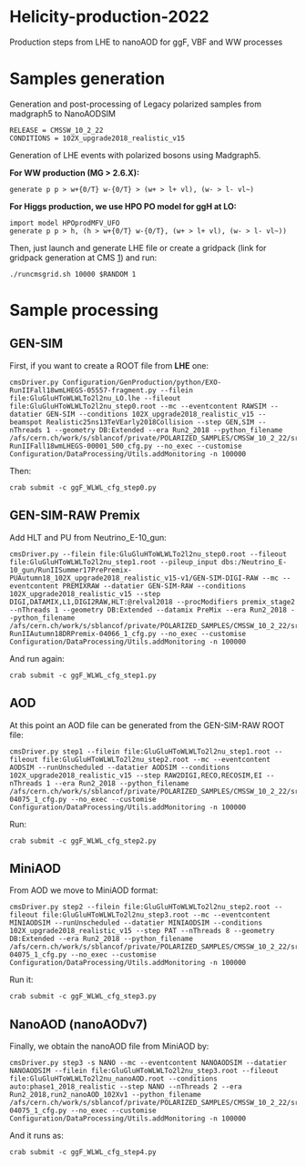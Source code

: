 # Helicity-production-2022
Production steps from LHE to nanoAOD for ggF, VBF and WW processes


# Samples generation

Generation and post-processing of Legacy polarized samples from madgraph5 to NanoAODSIM

```
RELEASE = CMSSW_10_2_22
CONDITIONS = 102X_upgrade2018_realistic_v15
```

Generation of LHE events with polarized bosons using Madgraph5.

**For WW production (MG > 2.6.X):**

```
generate p p > w+{0/T} w-{0/T} > (w+ > l+ vl), (w- > l- vl~)
```

**For Higgs production, we use HPO PO model for ggH at LO:**

```
import model HPOprodMFV_UFO
generate p p > h, (h > w+{0/T} w-{0/T}, (w+ > l+ vl), (w- > l- vl~))
```


Then, just launch and generate LHE file or create a gridpack (link for gridpack generation at CMS [1](https://twiki.cern.ch/twiki/bin/view/Main/YuanChaoMCprod15)) and run:

```
./runcmsgrid.sh 10000 $RANDOM 1
```

# Sample processing

## GEN-SIM

First, if you want to create a ROOT file from **LHE** one:

```
cmsDriver.py Configuration/GenProduction/python/EXO-RunIIFall18wmLHEGS-05557-fragment.py --filein file:GluGluHToWLWLTo2l2nu_LO.lhe --fileout file:GluGluHToWLWLTo2l2nu_step0.root --mc --eventcontent RAWSIM --datatier GEN-SIM --conditions 102X_upgrade2018_realistic_v15 --beamspot Realistic25ns13TeVEarly2018Collision --step GEN,SIM --nThreads 1 --geometry DB:Extended --era Run2_2018 --python_filename /afs/cern.ch/work/s/sblancof/private/POLARIZED_SAMPLES/CMSSW_10_2_22/src/Fastsim/HToW0W0To2l2v-RunIIFall18wmLHEGS-00001_500_cfg.py --no_exec --customise Configuration/DataProcessing/Utils.addMonitoring -n 100000
```

Then:

```
crab submit -c ggF_WLWL_cfg_step0.py
```



## GEN-SIM-RAW Premix

Add HLT and PU from Neutrino_E-10_gun:

```
cmsDriver.py --filein file:GluGluHToWLWLTo2l2nu_step0.root --fileout file:GluGluHToWLWLTo2l2nu_step1.root --pileup_input dbs:/Neutrino_E-10_gun/RunIISummer17PrePremix-PUAutumn18_102X_upgrade2018_realistic_v15-v1/GEN-SIM-DIGI-RAW --mc --eventcontent PREMIXRAW --datatier GEN-SIM-RAW --conditions 102X_upgrade2018_realistic_v15 --step DIGI,DATAMIX,L1,DIGI2RAW,HLT:@relval2018 --procModifiers premix_stage2 --nThreads 1 --geometry DB:Extended --datamix PreMix --era Run2_2018 --python_filename /afs/cern.ch/work/s/sblancof/private/POLARIZED_SAMPLES/CMSSW_10_2_22/src/Fastsim/EXO-RunIIAutumn18DRPremix-04066_1_cfg.py --no_exec --customise Configuration/DataProcessing/Utils.addMonitoring -n 100000
```

And run again:

```
crab submit -c ggF_WLWL_cfg_step1.py
```

## AOD

At this point an AOD file can be generated from the GEN-SIM-RAW ROOT file:

```
cmsDriver.py step1 --filein file:GluGluHToWLWLTo2l2nu_step1.root --fileout file:GluGluHToWLWLTo2l2nu_step2.root --mc --eventcontent AODSIM --runUnscheduled --datatier AODSIM --conditions 102X_upgrade2018_realistic_v15 --step RAW2DIGI,RECO,RECOSIM,EI --nThreads 1 --era Run2_2018 --python_filename /afs/cern.ch/work/s/sblancof/private/POLARIZED_SAMPLES/CMSSW_10_2_22/src/Fastsim/RunIIAutumn18AOD-04075_1_cfg.py --no_exec --customise Configuration/DataProcessing/Utils.addMonitoring -n 100000
```

Run:

```
crab submit -c ggF_WLWL_cfg_step2.py
```

## MiniAOD

From AOD we move to MiniAOD format:

```
cmsDriver.py step2 --filein file:GluGluHToWLWLTo2l2nu_step2.root --fileout file:GluGluHToWLWLTo2l2nu_step3.root --mc --eventcontent MINIAODSIM --runUnscheduled --datatier MINIAODSIM --conditions 102X_upgrade2018_realistic_v15 --step PAT --nThreads 8 --geometry DB:Extended --era Run2_2018 --python_filename /afs/cern.ch/work/s/sblancof/private/POLARIZED_SAMPLES/CMSSW_10_2_22/src/Fastsim/RunIIAutumn18MiniAOD-04075_1_cfg.py --no_exec --customise Configuration/DataProcessing/Utils.addMonitoring -n 100000
```

Run it:

```
crab submit -c ggF_WLWL_cfg_step3.py
```


## NanoAOD (nanoAODv7)

Finally, we obtain the nanoAOD file from MiniAOD by:

```
cmsDriver.py step3 -s NANO --mc --eventcontent NANOAODSIM --datatier NANOAODSIM --filein file:GluGluHToWLWLTo2l2nu_step3.root --fileout file:GluGluHToWLWLTo2l2nu_nanoAOD.root --conditions auto:phase1_2018_realistic --step NANO --nThreads 2 --era Run2_2018,run2_nanoAOD_102Xv1 --python_filename /afs/cern.ch/work/s/sblancof/private/POLARIZED_SAMPLES/CMSSW_10_2_22/src/Fastsim/RunIIAutumn18NanoAOD-04075_1_cfg.py --no_exec --customise Configuration/DataProcessing/Utils.addMonitoring -n 100000
```

And it runs as:

```
crab submit -c ggF_WLWL_cfg_step4.py
```


